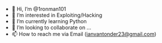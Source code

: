 - 👋 Hi, I’m @1ronman101
- 👀 I’m interested in Exploiting/Hacking
- 🌱 I’m currently learning Python
- 💞️ I’m looking to collaborate on ...
- 📫 How to reach me via Email (ianvantonder23@gmail.com)

<!---
1ronman101/1ronman101 is a ✨ special ✨ repository because its `README.md` (this file) appears on your GitHub profile.
You can click the Preview link to take a look at your changes.
--->
